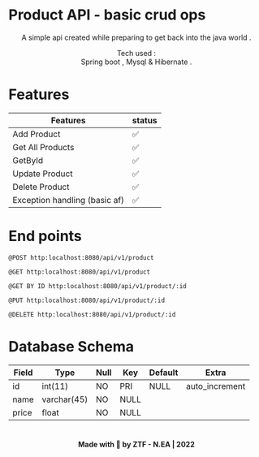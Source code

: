 # Product API - basic crud ops 


<div align="center">
A simple api created while preparing to get back into the java world .  

Tech used :  
Spring boot , Mysql & Hibernate .
</div>

# Features

| Features            | status |
| ------------------- | ------ |
| Add Product                   | ✅     |
| Get All Products              | ✅     |
| GetById                       | ✅     |
| Update Product                | ✅     |
| Delete Product                | ✅     |
| Exception handling (basic af) | ✅     |


# End points 

```http
@POST http:localhost:8080/api/v1/product 

@GET http:localhost:8080/api/v1/product

@GET BY ID http:localhost:8080/api/v1/product/:id

@PUT http:localhost:8080/api/v1/product/:id

@DELETE http:localhost:8080/api/v1/product/:id 
```

# Database Schema

|Field 	|Type 	|Null 	|Key 	|Default 	|Extra 	|
|-------|------|-------|-------|-------|-----------|
|id 	|int(11) 	|NO 	|PRI 	|NULL 	|auto_increment
|name 	|varchar(45) 	|NO 		|NULL 	
|price 	|float |	NO 		|NULL 	|

# 
<div align="center">
<strong><p>Made with 🖤 by ZTF - N.EA | 2022 </p> </strong>
</div>